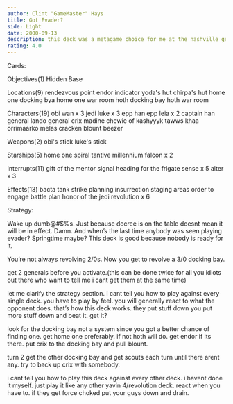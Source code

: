 ```yaml
---
author: Clint "GameMaster" Hays
title: Got Evader?
side: Light
date: 2000-09-13
description: this deck was a metagame choice for me at the nashville grand slam
rating: 4.0
---
```

Cards: 

Objectives(1)
Hidden Base

Locations(9)
rendezvous point
endor
indicator
yoda\'s hut
chirpa\'s hut
home one docking bya
home one war room
hoth docking bay
hoth war room

Characters(19)
obi wan x 3
jedi luke x 3
epp han
epp leia x 2
captain han
general lando
general crix madine
chewie of kashyyyk
tawws khaa
orrimaarko
melas
cracken
blount
beezer

Weapons(2)
obi\'s stick
luke\'s stick

Starships(5)
home one
spiral
tantive
millennium falcon x 2

Interrupts(11)
gift of the mentor
signal
heading for the frigate
sense x 5
alter x 3

Effects(13)
bacta tank
strike planning
insurrection
staging areas
order to engage
battle plan
honor of the jedi
revolution x 6

Strategy: 

Wake up dumb@#$%s.  Just because decree is on the table doesnt mean it will be in effect.  Damn.  And when’s the last time anybody was seen playing evader?  Springtime maybe?  This deck is good because nobody is ready for it.

You’re not always revolving 2/0s.	Now you get to revolve a 3/0 docking bay.


get 2 generals before you activate.(this can be done twice for all you idiots out there who want to tell me i cant get them at the same time)

let me clarify the strategy section.  i cant tell you how to play against every single deck.  you have to play by feel.  you will generally react to what the opponent does.  that’s how this deck works.  they put stuff down you put more stuff down and beat it.  get it?

look for the docking bay not a system since you got a better chance of finding one.  get home one preferably.  if not hoth will do.  get endor if its there.  put crix to the docking bay and pull blount.

turn 2 get the other docking bay and get scouts each turn until there arent any.  try to back up crix with somebody.

i cant tell you how to play this deck against every other deck.  i havent done it myself.  just play it like any other yavin 4/revolution deck.  react when you have to.  if they get force choked put your guys down and drain.  